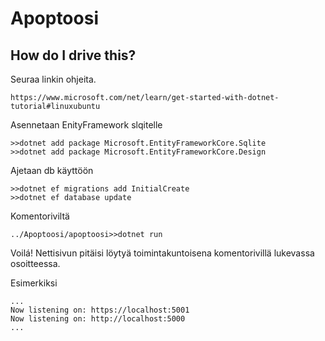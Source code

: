# Apoptoosi

## How do I drive this?
Seuraa linkin ohjeita.

    https://www.microsoft.com/net/learn/get-started-with-dotnet-tutorial#linuxubuntu

Asennetaan EnityFramework slqitelle

    >>dotnet add package Microsoft.EntityFrameworkCore.Sqlite
    >>dotnet add package Microsoft.EntityFrameworkCore.Design

Ajetaan db käyttöön 

    >>dotnet ef migrations add InitialCreate
    >>dotnet ef database update

Komentoriviltä

    ../Apoptoosi/apoptoosi>>dotnet run

Voilá! Nettisivun pitäisi löytyä toimintakuntoisena komentorivillä lukevassa osoitteessa.

Esimerkiksi

    ...
    Now listening on: https://localhost:5001
    Now listening on: http://localhost:5000
    ...